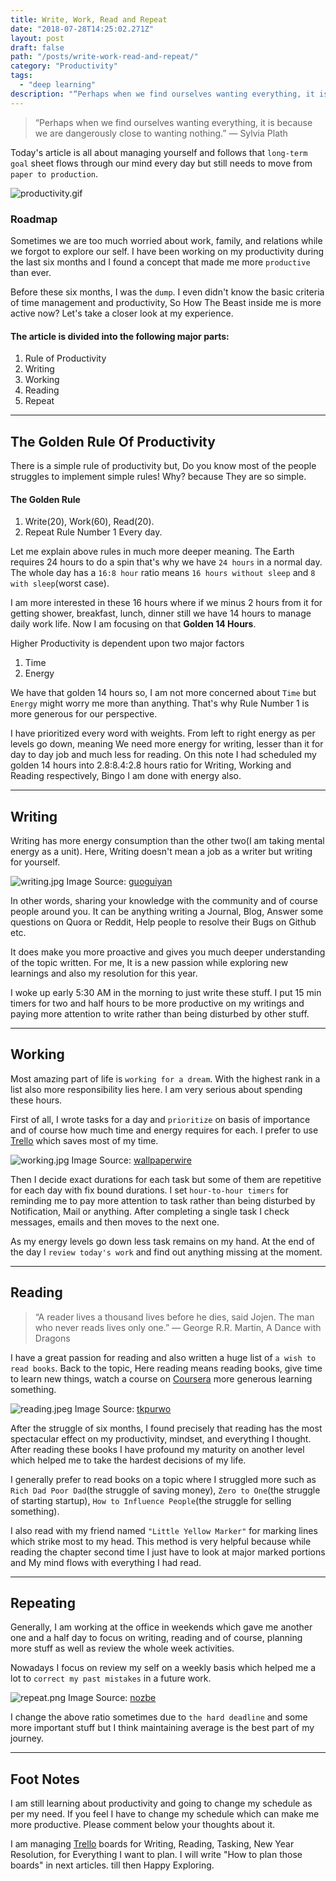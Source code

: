 ```yaml
---
title: Write, Work, Read and Repeat
date: "2018-07-28T14:25:02.271Z"
layout: post
draft: false
path: "/posts/write-work-read-and-repeat/"
category: "Productivity"
tags:
  - "deep learning"
description: "“Perhaps when we find ourselves wanting everything, it is because we are dangerously close to wanting nothing.” ― Sylvia Plath"
---
```

> “Perhaps when we find ourselves wanting everything, it is because we are dangerously close to wanting nothing.” ― Sylvia Plath

Today's article is all about managing yourself and follows that `long-term goal` sheet flows through our mind every day but still needs to move from `paper to production`.

![productivity.gif](./productivity.gif)

### Roadmap 
Sometimes we are too much worried about work, family, and relations while we forgot to explore our self. I have been working on my productivity during the last six months and I found a concept that made me more `productive` than ever.

Before these six months, I was the `dump`. I even didn't know the basic criteria of time management and productivity, So How The Beast inside me is more active now? Let's take a closer look at my experience. 

#### The article is divided into the following major parts:
1. Rule of Productivity
2. Writing
3. Working
4. Reading
5. Repeat

----

## The Golden Rule Of Productivity 
There is a simple rule of productivity but, Do you know most of the people struggles to implement simple rules! Why? because They are so simple.

#### The Golden Rule
1. Write(20), Work(60), Read(20).
2. Repeat Rule Number 1 Every day.

Let me explain above rules in much more deeper meaning. The Earth requires 24 hours to do a spin that's why we have `24 hours` in a normal day. The whole day has a `16:8 hour` ratio means `16 hours without sleep` and `8 with sleep`(worst case). 

I am more interested in these 16 hours where if we minus 2 hours from it for getting shower, breakfast, lunch, dinner still we have 14 hours to manage daily work life. Now I am focusing on that **Golden 14 Hours**. 

Higher Productivity is dependent upon two major factors 
1. Time 
2. Energy

We have that golden 14 hours so, I am not more concerned about `Time` but `Energy` might worry me more than anything. That's why Rule Number 1 is more generous for our perspective. 

I have prioritized every word with weights. From left to right energy as per levels go down, meaning We need more energy for writing, lesser than it for day to day job and much less for reading. On this note I had scheduled my golden 14 hours into 2.8:8.4:2.8 hours ratio for Writing, Working and Reading respectively, Bingo I am done with energy also.

---

## Writing 
Writing has more energy consumption than the other two(I am taking mental energy as a unit). Here, Writing doesn't mean a job as a writer but writing for yourself.

![writing.jpg](./writing.jpg)
Image Source: [guoguiyan](http://www.guoguiyan.com/writing-wallpapers.html)

In other words, sharing your knowledge with the community and of course people around you. It can be anything writing a Journal, Blog, Answer some questions on Quora or Reddit, Help people to resolve their Bugs on Github etc. 

It does make you more proactive and gives you much deeper understanding of the topic written. For me, It is a new passion while exploring new learnings and also my resolution for this year.

I woke up early 5:30 AM in the morning to just write these stuff. I put 15 min timers for two and half hours to be more productive on my writings and paying more attention to write rather than being disturbed by other stuff.

---

## Working
Most amazing part of life is `working for a dream`. With the highest rank in a list also more responsibility lies here. I am very serious about spending these hours. 

First of all, I wrote tasks for a day and `prioritize` on basis of importance and of course how much time and energy requires for each. I prefer to use [Trello](https://trello.com/) which saves most of my time.

![working.jpg](./working.jpg)
Image Source: [wallpaperwire](https://wallpaperwire.com/funny-working-man-nice-wallpaper/)

Then I decide exact durations for each task but some of them are repetitive for each day with fix bound durations. I set `hour-to-hour timers` for reminding me to pay more attention to task rather than being disturbed by Notification, Mail or anything. After completing a single task I check messages, emails and then moves to the next one.

As my energy levels go down less task remains on my hand. At the end of the day I `review today's work` and find out anything missing at the moment.

---

## Reading
> “A reader lives a thousand lives before he dies, said Jojen. The man who never reads lives only one.” ― George R.R. Martin, A Dance with Dragons

I have a great passion for reading and also written a huge list of `a wish to read books`. Back to the topic, Here reading means reading books, give time to learn new things, watch a course on [Coursera](https://www.coursera.org/) more generous learning something.

![reading.jpeg](./reading.jpeg)
Image Source: [tkpurwo](http://tkpurwo.com/reading-desktop-wallpaper/reading-desktop-wallpaper-inspirational-funny-image-free-hd-wallpapers-page-0/)

After the struggle of six months, I found precisely that reading has the most spectacular effect on my productivity, mindset, and everything I thought. After reading these books I have profound my maturity on another level which helped me to take the hardest decisions of my life.

I generally prefer to read books on a topic where I struggled more such as `Rich Dad Poor Dad`(the struggle of saving money), `Zero to One`(the struggle of starting startup), `How to Influence People`(the struggle for selling something).

I also read with my friend named `"Little Yellow Marker"` for marking lines which strike most to my head. This method is very helpful because while reading the chapter second time I just have to look at major marked portions and My mind flows with everything I had read.

---

## Repeating
Generally, I am working at the office in weekends which gave me another one and a half day to focus on writing, reading and of course, planning more stuff as well as review the whole week activities.

Nowadays I focus on review my self on a weekly basis which helped me a lot to `correct my past mistakes` in a future work.

![repeat.png](./repeat.png)
Image Source: [nozbe](https://nozbe.com/blog/repeating_tasks/)


I change the above ratio sometimes due to `the hard deadline` and some more important stuff but I think maintaining average is the best part of my journey.

---

## Foot Notes
I am still learning about productivity and going to change my schedule as per my need. If you feel I have to change my schedule which can make me more productive. Please comment below your thoughts about it.

I am managing [Trello](https://trello.com/) boards for Writing, Reading, Tasking, New Year Resolution, for Everything I want to plan. I will write "How to plan those boards" in next articles. till then Happy Exploring.









